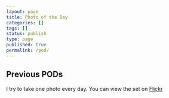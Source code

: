 ```yaml
---
layout: page
title: Photo of the Day
categories: []
tags: []
status: publish
type: page
published: true
permalink: /pod/
---
```

<div class="row">
    <div id="today-div" class="col-lg-8">
        <a href="" target="_blank" id="today-link"><img id="today" style="display:none"/></a>
        <p id="today-description"></p>
    </div>
</div>
<div class="row">
    <span class="col-lg-8">
    <h2>Previous PODs</h2>
    <p>I try to take one photo every day. You can view the set on <a href="https://secure.flickr.com/photos/103377679@N03/sets/72157642172999344/">Flickr</a></p>
    <p id="pods" class="gallery"></p>
    </span>
</div>
<div class="row">
    <span class="col-lg-4"><a href="#" id="prev-link" style="display:none"><< Prev </a></span>
    <span class="col-lg-4 pull-right"><a href="#" id="more-link" style="display:none">Next >> </a></span>
</div>
<script src="/js/jquery.colorbox-min.js"></script>
<script type="text/javascript">
//var photoset_id = '72157642172999344'
var photoset_id = '72157635929089523'

$('#today').bind('load', function(){
    $(this).fadeIn()
})

$('#more-link, #prev-link').click(function(){
    fetchImages($(this).data('page'))
})

$(document).ready(function(){
    fetchImages(1)
    flickr_url = 'https://api.flickr.com/services/rest/?method=flickr.photosets.getPhotos&api_key=e00dc224952287c6d55ec51de88754fc&photoset_id=' + photoset_id +'&extras=date_taken%2Curl_sq%2C+url_t%2C+url_s%2C+url_m%2C+url_o&per_page=1&page=1&format=json&nojsoncallback=1'
    $.getJSON(flickr_url, function(data){
        $("#today-link").attr('href', 'https://secure.flickr.com/photos/' + data.photoset.owner + '/' + data.photoset.photo[0].id)
        $("#today").attr('src', data.photoset.photo[0].url_m)
        $("#today-description").html('"' + data.photoset.photo[0].title + '"')
   })
})

function fetchImages(page){
    $("#pods").html('')
    per_page = 9
    if(page == 1)
        per_page = 10
    flickr_url = 'https://api.flickr.com/services/rest/?method=flickr.photosets.getPhotos&api_key=e00dc224952287c6d55ec51de88754fc&photoset_id=' + photoset_id +'&extras=date_taken%2Curl_sq%2C+url_t%2C+url_s%2C+url_m%2C+url_o&per_page=' + per_page + '&page=' + page + '&format=json&nojsoncallback=1'
    var jqxhr = $.getJSON(flickr_url, function(data){
        photos = data.photoset.photo
        page = parseInt(data.photoset.page)
        if(data.photoset.pages > page){
            $("#more-link").show()
            $("#more-link").data("page", page + 1)
        }else {
            $("#more-link").hide()
        }
        if(page > 1){
            $("#prev-link").show()
            $("#prev-link").data("page", page - 1)
        }else{
            $("#prev-link").hide()
        }
        if(page == 1)
            photos.shift()
        for(image in photos){
            var item = $('<a target="_blank" href="' + photos[image].url_m + '"><img src="' + photos[image].url_s + '" rel="gal" /></a><span class="prev-text">"' + photos[image].title + '" ' + photos[image].datetaken.split(' ')[0] + '</span>').hide().fadeIn(2000)
            $('#pods').append(item)
        }
    })

    jqxhr.done(function(){
        $('p.gallery > a').colorbox({rel:'gal'});
    })
}
</script>
